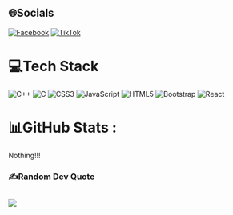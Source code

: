 
## 🌐Socials
[![Facebook](https://img.shields.io/badge/Facebook-%231877F2.svg?logo=Facebook&logoColor=white)](https://facebook.com/Rio.Vicorne) [![TikTok](https://img.shields.io/badge/TikTok-%23000000.svg?logo=TikTok&logoColor=white)]([https://www.tiktok.com/@rio_vicorne?_t=ZS-8yjjuRRuVdK&_r=1)

# 💻Tech Stack
![C++](https://img.shields.io/badge/c++-%2300599C.svg?style=for-the-badge&logo=c%2B%2B&logoColor=white) ![C](https://img.shields.io/badge/c-%2300599C.svg?style=for-the-badge&logo=c&logoColor=white) ![CSS3](https://img.shields.io/badge/css3-%231572B6.svg?style=for-the-badge&logo=css3&logoColor=white) ![JavaScript](https://img.shields.io/badge/javascript-%23323330.svg?style=for-the-badge&logo=javascript&logoColor=%23F7DF1E) ![HTML5](https://img.shields.io/badge/html5-%23E34F26.svg?style=for-the-badge&logo=html5&logoColor=white) ![Bootstrap](https://img.shields.io/badge/bootstrap-%23563D7C.svg?style=for-the-badge&logo=bootstrap&logoColor=white) ![React](https://img.shields.io/badge/react-%2320232a.svg?style=for-the-badge&logo=react&logoColor=%2361DAFB)
# 📊GitHub Stats :
Nothing!!!
### ✍️Random Dev Quote
![](https://quotes-github-readme.vercel.app/api?type=horizontal&theme=radical)
---
